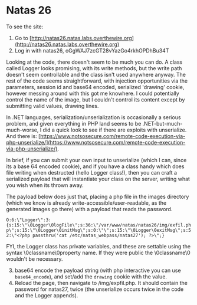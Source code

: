 # Natas 26

To see the site:

1. Go to [http://natas26.natas.labs.overthewire.org](http://natas26.natas.labs.overthewire.org)
2. Log in with natas26, oGgWAJ7zcGT28vYazGo4rkhOPDhBu34T

Looking at the code, there doesn't seem to be much you can do. A class called Logger looks promising, with its write methods, but the write path doesn't seem controllable and the class isn't used anywhere anyway. The rest of the code seems straightforward, with injection opportunities via the parameters, session id and base64 encoded, serialized 'drawing' cookie, however messing around with this got me knowhere. I could potentially control the name of the image, but I couldn't control its content except by submitting valid values, drawing lines.

In .NET languages, serialization/unserialization is occasionally a serious problem, and given everything in PHP land seems to be .NET-but-much-much-worse, I did a quick look to see if there are exploits with unserialize. And there is: [https://www.notsosecure.com/remote-code-execution-via-php-unserialize/](https://www.notsosecure.com/remote-code-execution-via-php-unserialize/).

In brief, if you can submit your own input to unserialize (which I can, since its a base 64 encoded cookie), and if you have a class handy which does file writing when destructed (hello Logger class!), then you can craft a serialized payload that will instantiate your class on the server, writing what you wish when its thrown away.

The payload below does just that, placing a php file in the images directory (which we know is already write-accessible/user-readable, as the generated images go there) with a payload that reads the password.

`O:6:\"Logger\":3:{s:15:\"\0Logger\0logFile\";s:36:\"/var/www/natas/natas26/img/exfil.php\";s:15:\"\0Logger\0initMsg\";s:0:\"\";s:15:\"\0Logger\0exitMsg\";s:52:\"<?php passthru('cat /etc/natas_webpass/natas27'); ?>\";}`

FYI, the Logger class has private variables, and these are settable using the syntax \0classname\0property name. If they were public the \0classname\0 wouldn't be necessary.

3. base64 encode the payload string (with php interactive you can use `base64_encode`), and set/add the `drawing` cookie with the value.
4. Reload the page, then navigate to /img/expfil.php. It should contain the password for natas27, twice (the unserialize occurs twice in the code and the Logger appends).

